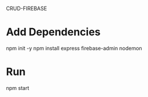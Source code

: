 CRUD-FIREBASE
# Add  Dependencies
npm init -y
npm install express firebase-admin nodemon
# Run
npm start
